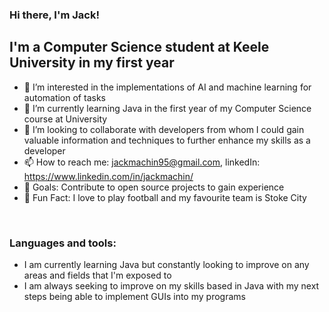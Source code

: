 ### Hi there, I'm Jack!


## I'm a Computer Science student at Keele University in my first year
- 👀 I’m interested in the implementations of AI and machine learning for automation of tasks 
- 🌱 I’m currently learning Java in the first year of my Computer Science course at University
- 💞️ I’m looking to collaborate with developers from whom I could gain valuable information and techniques to further enhance my skills as a developer
- 📫 How to reach me: jackmachin95@gmail.com, linkedIn: https://www.linkedin.com/in/jackmachin/
- 🥅 Goals: Contribute to open source projects to gain experience
- 🔆 Fun Fact: I love to play football and my favourite team is Stoke City 

<br />

### Languages and tools:

- I am currently learning Java but constantly looking to improve on any areas and fields that I'm exposed to
- I am always seeking to improve on my skills based in Java with my next steps being able to implement GUIs into my programs 



<!---
jmachin95/jmachin95 is a ✨ special ✨ repository because its `README.md` (this file) appears on your GitHub profile.
You can click the Preview link to take a look at your changes.
--->
